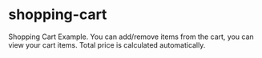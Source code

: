 # shopping-cart
Shopping Cart Example. You can add/remove items from the cart, you can view your cart items. Total price is calculated automatically.
